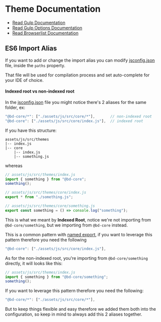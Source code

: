 # Theme Documentation

- [Read Gulp Documentation](./gulpfile.md)
- [Read Gulp Options Documentation](./compiler.options.md)
- [Read Browserlist Documentation](https://github.com/browserslist/browserslist#browserslist-)

## ES6 Import Alias

If you want to add or change the import alias you can modify [jsconfig.json](./jsconfig.json) file, inside the `paths` property.

That file will be used for compilation process and set auto-complete for your IDE of choice.

#### Indexed root vs non-indexed root

In the [jsconfig.json](./jsconfig.json) file you might notice there's 2 aliases for the same folder, ex:

```javascript
"@bd-core/*": ["./assets/js/src/core/*"],       // non-indexed root
"@bd-core": ["./assets/js/src/core/index.js"],  // indexed root
```

If you have this structure:

```
assets/js/src/themes
|-- index.js
|-- core
    |-- index.js
    |-- something.js

```

whereas

```javascript
// assets/js/src/themes/index.js
import { something } from "@bd-core";
something();
```

```javascript
// assets/js/src/themes/core/index.js
export * from "./something.js";
```

```javascript
// assets/js/src/themes/core/something.js
export const something = () => console.log("something");
```

This is what we meant by **Indexed Root**, notice we're not importing from `@bd-core/something`, but we importing from `@bd-core` instead.

This is a common pattern with [named export](https://developer.mozilla.org/en-US/docs/Web/JavaScript/Reference/Statements/export#description), if you want to leverage this pattern therefore you need the following

```javascript
"@bd-core": ["./assets/js/src/core/index.js"],
```

As for the non-indexed root, you're importing from `@bd-core/something` directly, it will looks like this:

```javascript
// assets/js/src/themes/index.js
import { something } from "@bd-core/something";
something();
```

If you want to leverage this pattern therefore you need the following:

```javascript
"@bd-core/*": ["./assets/js/src/core/*"],
```

But to keep things flexible and easy therefore we added them both into the configuration, so keep in mind to always add this 2 aliases together.
